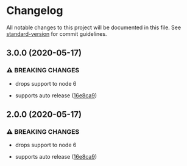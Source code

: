 # Changelog

All notable changes to this project will be documented in this file. See [standard-version](https://github.com/conventional-changelog/standard-version) for commit guidelines.

## 3.0.0 (2020-05-17)


### ⚠ BREAKING CHANGES

* drops support to node 6

* supports auto release ([16e8ca9](https://github.com/balavishnuvj/react-hooks-form-validator/commit/16e8ca9391d91023f5e0dbcf96248d3a38733b74))

## 2.0.0 (2020-05-17)


### ⚠ BREAKING CHANGES

* drops support to node 6

* supports auto release ([16e8ca9](https://github.com/balavishnuvj/react-hooks-form-validator/commit/16e8ca9391d91023f5e0dbcf96248d3a38733b74))
